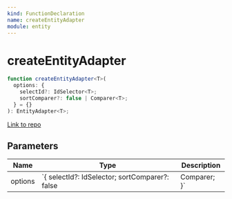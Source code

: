 ```yaml
---
kind: FunctionDeclaration
name: createEntityAdapter
module: entity
---
```


# createEntityAdapter

```ts
function createEntityAdapter<T>(
  options: {
    selectId?: IdSelector<T>;
    sortComparer?: false | Comparer<T>;
  } = {}
): EntityAdapter<T>;
```

[Link to repo](https://github.com/ngrx/platform/blob/master/modules/entity/src/create_adapter.ts#L13-L38)

## Parameters

| Name    | Type                                                                | Description |
| ------- | ------------------------------------------------------------------- | ----------- |
| options | `{ selectId?: IdSelector<T>; sortComparer?: false | Comparer<T>; }` |             |
